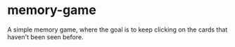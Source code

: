 # memory-game

A simple memory game, where the goal is to keep clicking on the cards that haven't been seen before.
